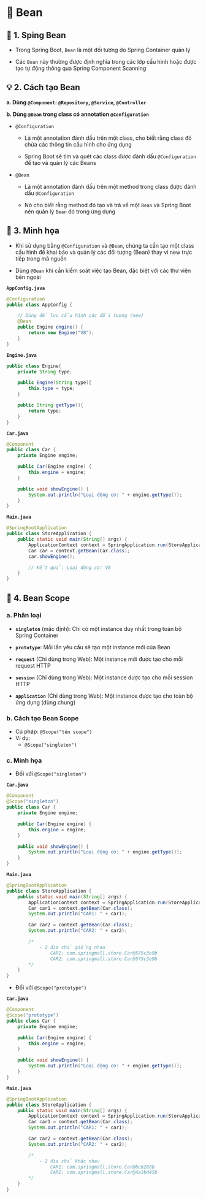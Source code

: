 # 🌱 Bean

## **🔹 1. Sping Bean**

- Trong Spring Boot, `Bean` là một đối tượng do Spring Container quản lý

- Các `Bean` này thường được định nghĩa trong các lớp cấu hình hoặc được tạo tự động thông qua Spring Component Scanning

## **💡 2. Cách tạo Bean**

**a. Dùng `@Component`: `@Repository`, `@Service`, `@Controller`**

**b. Dùng `@Bean` trong class có annotation `@Configuration`**

- `@Configuration`

  - Là một annotation đánh dấu trên một class, cho biết rằng class đó chứa các thông tin cấu hình cho ứng dụng

  - Spring Boot sẽ tìm và quét các class được đánh dấu `@Configuration` để tạo và quản lý các Beans

- `@Bean`

  - Là một annotation đánh dấu trên một method trong class được đánh dấu `@Configuration`

  - Nó cho biết rằng method đó tạo và trả về một `Bean` và Spring Boot nên quản lý `Bean` đó trong ứng dụng

## **🌿 3. Minh họa**

- Khi sử dụng bằng `@Configuration` và `@Bean`, chúng ta cần tạo một class cấu hình để khai báo và quản lý các đối tượng (Bean) thay vì new trực tiếp trong mã nguồn

- Dùng `@Bean` khi cần kiểm soát việc tạo Bean, đặc biệt với các thư viện bên ngoài

**`AppConfig.java`**

```java
@Configuration
public class AppConfig {

    // Dùng để lưu cấu hình các đối tượng (new)
    @Bean
    public Engine engine() {
        return new Engine("V8");
    }
}
```

**`Engine.java`**

```java
public class Engine{
    private String type;

    public Engine(String type){
        this.type = type;
    }

    public String getType(){
        return type;
    }
}
```

**`Car.java`**

```java
@Component
public class Car {
    private Engine engine;

    public Car(Engine engine) {
        this.engine = engine;
    }

    public void showEngine() {
        System.out.println("Loại động cơ: " + engine.getType());
    }
}
```

**`Main.java`**

```java
@SpringBootApplication
public class StoreApplication {
	public static void main(String[] args) {
		ApplicationContext context = SpringApplication.run(StoreApplication.class, args);
		Car car = context.getBean(Car.class);
		car.showEngine();

        // Kết quả: Loại động cơ: V8
	}
}
```

## **🌟 4. Bean Scope**

### **a. Phân loại**

- **`singleton`** (mặc định): Chỉ có một instance duy nhất trong toàn bộ Spring Container

- **`prototype`**: Mỗi lần yêu cầu sẽ tạo một instance mới của Bean

- **`request`** (Chỉ dùng trong Web): Một instance mới được tạo cho mỗi request HTTP

- **`session`** (Chỉ dùng trong Web): Một instance được tạo cho mỗi session HTTP

- **`application`** (Chỉ dùng trong Web): Một instance được tạo cho toàn bộ ứng dụng (dùng chung)

### **b. Cách tạo Bean Scope**

- Cú pháp: `@Scope("tên scope")`
- Ví dụ:
  - `@Scope("singleton")`

### **c. Minh họa**

- Đối với `@Scope("singleton")`

**`Car.java`**

```java
@Component
@Scope("singleton")
public class Car {
    private Engine engine;

    public Car(Engine engine) {
        this.engine = engine;
    }

    public void showEngine() {
        System.out.println("Loại động cơ: " + engine.getType());
    }
}
```

**`Main.java`**

```java
@SpringBootApplication
public class StoreApplication {
	public static void main(String[] args) {
		ApplicationContext context = SpringApplication.run(StoreApplication.class, args);
		Car car1 = context.getBean(Car.class);
		System.out.println("CAR1: " + car1);

		Car car2 = context.getBean(Car.class);
		System.out.println("CAR2: " + car2);

        /*
            - 2 địa chỉ giống nhau
                CAR1: com.springmall.store.Car@575c3e9b
                CAR2: com.springmall.store.Car@575c3e9b
        */
	}
}
```

- Đối với `@Scope("prototype")`

**`Car.java`**

```java
@Component
@Scope("prototype")
public class Car {
    private Engine engine;

    public Car(Engine engine) {
        this.engine = engine;
    }

    public void showEngine() {
        System.out.println("Loại động cơ: " + engine.getType());
    }
}
```

**`Main.java`**

```java
@SpringBootApplication
public class StoreApplication {
	public static void main(String[] args) {
		ApplicationContext context = SpringApplication.run(StoreApplication.class, args);
		Car car1 = context.getBean(Car.class);
		System.out.println("CAR1: " + car1);

		Car car2 = context.getBean(Car.class);
		System.out.println("CAR2: " + car2);

        /*
            - 2 địa chỉ khác nhau
                CAR1: com.springmall.store.Car@bc6288b
                CAR2: com.springmall.store.Car@4a3bd45b
        */
	}
}
```
